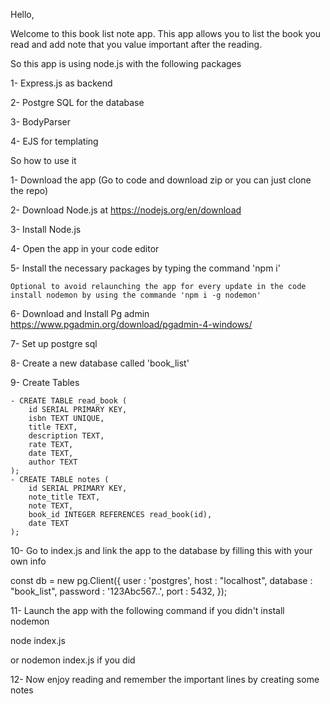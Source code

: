Hello,

Welcome to this book list note app.
This app allows you to list the book you read and add note that you value important after the reading.

So this app is using node.js with the following packages

1- Express.js as backend

2- Postgre SQL for the database

3- BodyParser 

4- EJS for templating


So how to use it

1- Download the app (Go to code and download zip or you can just clone the repo) 

2- Download Node.js at https://nodejs.org/en/download

3- Install Node.js

4- Open the app in your code editor 

5- Install the necessary packages by typing the command 'npm i'

    Optional to avoid relaunching the app for every update in the code install nodemon by using the commande 'npm i -g nodemon'
    
6- Download and Install Pg admin https://www.pgadmin.org/download/pgadmin-4-windows/

7- Set up postgre sql 

8- Create a new database called 'book_list'

9- Create Tables 

    - CREATE TABLE read_book (
        id SERIAL PRIMARY KEY,
        isbn TEXT UNIQUE,
        title TEXT,
        description TEXT,
        rate TEXT,
        date TEXT,
        author TEXT
    );
    - CREATE TABLE notes (
        id SERIAL PRIMARY KEY,
        note_title TEXT,
        note TEXT,
        book_id INTEGER REFERENCES read_book(id),
        date TEXT
    );
    
10- Go to index.js and link the app to the database by filling this with your own info

const db = new pg.Client({
    user : 'postgres',
    host : "localhost",
    database : "book_list",
    password : '123Abc567..',
    port : 5432,
});

11- Launch the app with the following command if you didn't install nodemon

node index.js

or nodemon index.js if you did

12- Now enjoy reading and remember the important lines by creating some notes 
